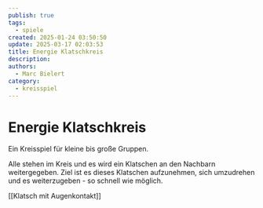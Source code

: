 ```yaml
---
publish: true
tags:
  - spiele
created: 2025-01-24 03:50:50
update: 2025-03-17 02:03:53
title: Energie Klatschkreis
description: 
authors:
  - Marc Bielert
category:
  - kreisspiel
---
```


# Energie Klatschkreis

Ein Kreisspiel für kleine bis große Gruppen.

Alle stehen im Kreis und es wird ein Klatschen an den Nachbarn weitergegeben. 
Ziel ist es dieses Klatschen aufzunehmen, sich umzudrehen und es weiterzugeben - so schnell wie möglich.

[[Klatsch mit Augenkontakt]]
